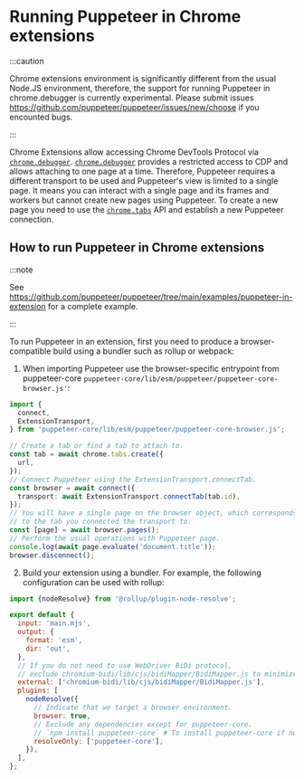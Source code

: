 # Running Puppeteer in Chrome extensions

:::caution

Chrome extensions environment is significantly different from the usual Node.JS environment, therefore, the support for running Puppeteer in chrome.debugger
is currently experimental. Please submit issues https://github.com/puppeteer/puppeteer/issues/new/choose if you encounted bugs.

:::

Chrome Extensions allow accessing Chrome DevTools Protocol via [`chrome.debugger`](https://developer.chrome.com/docs/extensions/reference/api/debugger).
[`chrome.debugger`](https://developer.chrome.com/docs/extensions/reference/api/debugger) provides a restricted access to CDP and allows attaching to one
page at a time. Therefore, Puppeteer requires a different transport to be used and Puppeteer's view is limited to a single page. It means you can
interact with a single page and its frames and workers but cannot create new pages using Puppeteer. To create a new page you need to use the
[`chrome.tabs`](https://developer.chrome.com/docs/extensions/reference/api/tabs) API and establish a new Puppeteer connection.

## How to run Puppeteer in Chrome extensions

:::note

See https://github.com/puppeteer/puppeteer/tree/main/examples/puppeteer-in-extension for a complete example.

:::

To run Puppeteer in an extension, first you need to produce a browser-compatible build using a bundler such as rollup or webpack:

1. When importing Puppeteer use the browser-specific entrypoint from puppeteer-core `puppeteer-core/lib/esm/puppeteer/puppeteer-core-browser.js'`:

```ts
import {
  connect,
  ExtensionTransport,
} from 'puppeteer-core/lib/esm/puppeteer/puppeteer-core-browser.js';

// Create a tab or find a tab to attach to.
const tab = await chrome.tabs.create({
  url,
});
// Connect Puppeteer using the ExtensionTransport.connectTab.
const browser = await connect({
  transport: await ExtensionTransport.connectTab(tab.id),
});
// You will have a single page on the browser object, which corresponds
// to the tab you connected the transport to.
const [page] = await browser.pages();
// Perform the usual operations with Puppeteer page.
console.log(await page.evaluate('document.title'));
browser.disconnect();
```

2. Build your extension using a bundler. For example, the following configuration can be used with rollup:

```js
import {nodeResolve} from '@rollup/plugin-node-resolve';

export default {
  input: 'main.mjs',
  output: {
    format: 'esm',
    dir: 'out',
  },
  // If you do not need to use WebDriver BiDi protocol,
  // exclude chromium-bidi/lib/cjs/bidiMapper/BidiMapper.js to minimize the bundle size.
  external: ['chromium-bidi/lib/cjs/bidiMapper/BidiMapper.js'],
  plugins: [
    nodeResolve({
      // Indicate that we target a browser environment.
      browser: true,
      // Exclude any dependencies except for puppeteer-core.
      // `npm install puppeteer-core` # To install puppeteer-core if needed.
      resolveOnly: ['puppeteer-core'],
    }),
  ],
};
```
